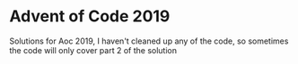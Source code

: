 # Advent of Code 2019
Solutions for Aoc 2019, I haven't cleaned up any of the code, so sometimes the code will only cover part 2 of the solution